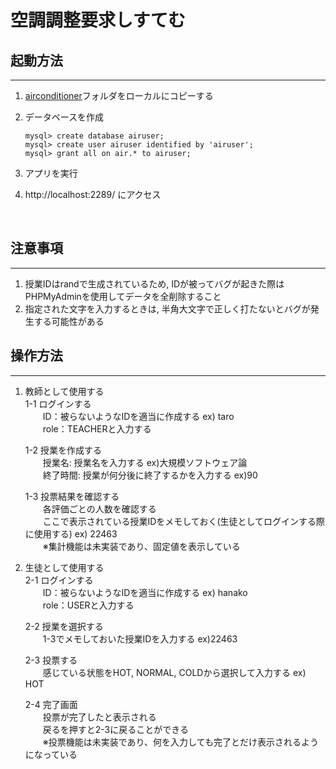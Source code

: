# 空調調整要求しすてむ

## 起動方法
---
1. [airconditioner](airconditioner)フォルダをローカルにコピーする


2. データベースを作成
    ```
    mysql> create database airuser;
    mysql> create user airuser identified by 'airuser';
    mysql> grant all on air.* to airuser;  
    ```

3. アプリを実行

4. http://localhost:2289/ にアクセス

<br>

## 注意事項
---
1. 授業IDはrandで生成されているため, IDが被ってバグが起きた際はPHPMyAdminを使用してデータを全削除すること  
2. 指定された文字を入力するときは, 半角大文字で正しく打たないとバグが発生する可能性がある 

## 操作方法
---
1. 教師として使用する<br>
    1-1 ログインする<br>
        &emsp;&emsp;ID：被らないようなIDを適当に作成する ex) taro<br>
        &emsp;&emsp;role：TEACHERと入力する<br>

    1-2 授業を作成する<br>
        &emsp;&emsp;授業名: 授業名を入力する ex)大規模ソフトウェア論 <br>
        &emsp;&emsp;終了時間: 授業が何分後に終了するかを入力する ex)90<br>

    1-3 投票結果を確認する<br>
        &emsp;&emsp;各評価ごとの人数を確認する<br>
        &emsp;&emsp;ここで表示されている授業IDをメモしておく(生徒としてログインする際に使用する) ex) 22463<br>
        &emsp;&emsp;※集計機能は未実装であり、固定値を表示している

2. 生徒として使用する<br>
    2-1 ログインする<br>
        &emsp;&emsp;ID：被らないようなIDを適当に作成する ex) hanako<br>
        &emsp;&emsp;role：USERと入力する<br>

    2-2 授業を選択する  
        &emsp;&emsp;1-3でメモしておいた授業IDを入力する ex)22463<br>

    2-3 投票する  
        &emsp;&emsp;感じている状態をHOT, NORMAL, COLDから選択して入力する ex) HOT<br>

    2-4 完了画面  
         &emsp;&emsp;投票が完了したと表示される<br>
         &emsp;&emsp;戻るを押すと2-3に戻ることができる<br>
         &emsp;&emsp;※投票機能は未実装であり、何を入力しても完了とだけ表示されるようになっている  



